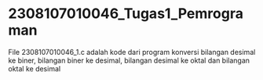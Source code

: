 # 2308107010046_Tugas1_Pemrograman
File 2308107010046_1.c adalah kode dari program konversi bilangan desimal ke biner, bilangan biner ke desimal, bilangan desimal ke oktal dan bilangan oktal ke desimal
